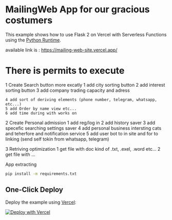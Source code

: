 

# MailingWeb App for our gracious costumers

This example shows how to use Flask 2 on Vercel with Serverless Functions using the [Python Runtime](https://vercel.com/docs/concepts/functions/serverless-functions/runtimes/python).

available link is : https://mailing-web-site.vercel.app/



# There is permits to execute

1 Create Search button more excatly
    1 add city sorting button
    2 add interest sorting button
    3 add company trading capacity and adress
    
    4 add sort of deriving elements (phone number, telegram, whatsapp, etc...)
    5 add Order by name view etc... 
    6 add time during with works on

2 Create Personal admission
    1 add reg/log in 
    2 add history saver
    3 add specefic searching settings saver
    4 add personal business intersting cats and teherfore and notification service
    5 add user bot to in site and for to linking (send self tokin from whatsapp, telegram)

3 Retriving optimization
    1 get file with doc kind of .txt, .exel, .word etc...
    2 get file with ...




App extracting 

```bash
pip install -m requirements.txt
```


## One-Click Deploy

Deploy the example using [Vercel](https://vercel.com?utm_source=github&utm_medium=readme&utm_campaign=vercel-examples):




[![Deploy with Vercel](https://vercel.com/button)](https://vercel.com/new/clone?repository-url=https%3A%2F%2Fgithub.com%2Fvercel%2Fexamples%2Ftree%2Fmain%2Fpython%2Fflask&demo-title=Flask%20%2B%20Vercel&demo-description=Use%20Flask%202%20on%20Vercel%20with%20Serverless%20Functions%20using%20the%20Python%20Runtime.&demo-url=https%3A%2F%2Fflask-python-template.vercel.app%2F&demo-image=https://assets.vercel.com/image/upload/v1669994156/random/flask.png)
